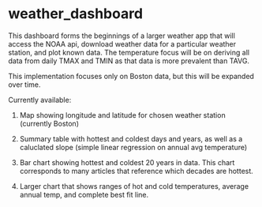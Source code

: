 # weather_dashboard

This dashboard forms the beginnings of a larger weather app that will access the NOAA api, download weather data for a particular weather station, and plot known data.  The temperature focus will be on deriving all data from daily TMAX and TMIN as that data is more prevalent than TAVG.

This implementation focuses only on Boston data, but this will be expanded over time.

Currently available:

1) Map showing longitude and latitude for chosen weather station (currently Boston)

2)  Summary table with hottest and coldest days and years, as well as a caluclated slope (simple linear regression on annual avg temperature)

3)  Bar chart showing hottest and coldest 20 years in data.  This chart corresponds to many articles that reference which decades are hottest.

4)  Larger chart that shows ranges of hot and cold temperatures, average annual temp, and complete best fit line.
